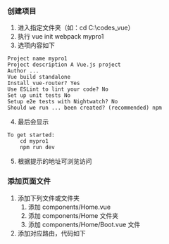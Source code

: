 ### 创建项目
1. 进入指定文件夹（如：cd C:\codes_vue）
2. 执行 vue init webpack mypro1
3. 选项内容如下
```
Project name mypro1
Project description A Vue.js project
Author ...
Vue build standalone
Install vue-router? Yes
Use ESLint to lint your code? No
Set up unit tests No
Setup e2e tests with Nightwatch? No
Should we run ... been created? (recommended) npm
```
4. 最后会显示
```
To get started:
	cd mypro1
	npm run dev
```
5. 根据提示的地址可浏览访问
### 添加页面文件
1. 添加下列文件或文件夹
	1. 添加 components/Home.vue
	2. 添加 components/Home 文件夹
	3. 添加 components/Home/Boot.vue 文件
2. 添加对应路由，代码如下
```
```
